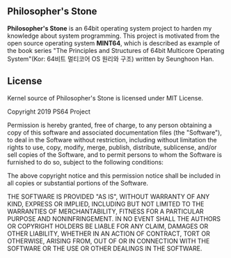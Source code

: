 ## Philosopher's Stone
**Philosopher's Stone** is an 64bit operating system project to harden my knowledge about system programming. This project is motivated from the open source operating system **MINT64**, which is described as example of the book series "The Principles and Structures of 64bit Multicore Operating System"(Kor: 64비트 멀티코어 OS 원리와 구조) written by Seunghoon Han. 

## License
Kernel source of Philosopher's Stone is licensed under MIT License.

Copyright 2019 PS64 Project

Permission is hereby granted, free of charge, to any person obtaining a copy of this software and associated documentation files (the "Software"), to deal in the Software without restriction, including without limitation the rights to use, copy, modify, merge, publish, distribute, sublicense, and/or sell copies of the Software, and to permit persons to whom the Software is furnished to do so, subject to the following conditions:

The above copyright notice and this permission notice shall be included in all copies or substantial portions of the Software.

THE SOFTWARE IS PROVIDED "AS IS", WITHOUT WARRANTY OF ANY KIND, EXPRESS OR IMPLIED, INCLUDING BUT NOT LIMITED TO THE WARRANTIES OF MERCHANTABILITY, FITNESS FOR A PARTICULAR PURPOSE AND NONINFRINGEMENT. IN NO EVENT SHALL THE AUTHORS OR COPYRIGHT HOLDERS BE LIABLE FOR ANY CLAIM, DAMAGES OR OTHER LIABILITY, WHETHER IN AN ACTION OF CONTRACT, TORT OR OTHERWISE, ARISING FROM, OUT OF OR IN CONNECTION WITH THE SOFTWARE OR THE USE OR OTHER DEALINGS IN THE SOFTWARE.
